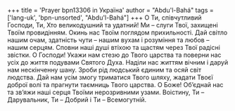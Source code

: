 +++
title = 'Prayer bpn13306 in Україна'
author = "Abdu'l-Bahá"
tags = ['lang-uk', 'bpn-unsorted', "Abdu'l-Bahá"]
+++
О Ти, співчутливий Господи, Ти, Хто великодушний та удатний! Ми – слуги Твої, захищені Твоїм провидінням. Окинь нас Твоїм поглядом прихильності. Дай світло нашим очам, здатність чути – нашим вухам і розуміння та любов – нашим серцям. Сповни наші душі втіхою та щастям через Твої радісні звістки. О Господи! Укажи нам стезю до Твого царства та поверни нас усіх до життя подувами Святого Духа. Наділи нас життям вічним і даруй нам нескінченну шану. Зроби рід людський єдиним та осяй світ людства. Дай нам усім змогу триматися Твого шляху, жадати Твоєї доброї волі та прагнути таємниць Твого царства. О Боже! Об’єднай нас та зв’яжи наші серця Твоїми нерозривними узами. Воістину, Ти – Дарувальник, Ти – Добрий і Ти – Всемогутній.
